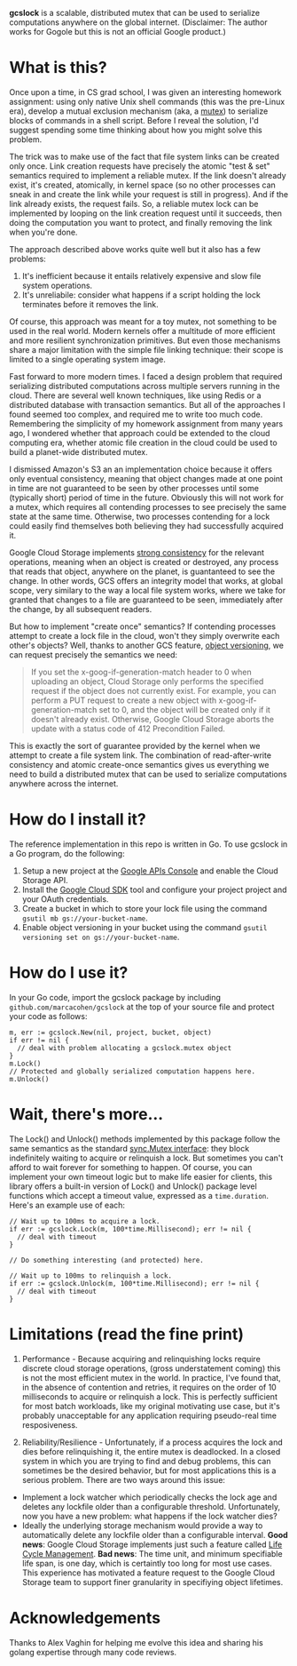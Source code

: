 
**gcslock** is a scalable, distributed mutex that can be used to serialize computations anywhere on the global internet. (Disclaimer: The author works for Gogole but this is not an official Google product.)

# What is this?

Once upon a time, in CS grad school, I was given an interesting homework assignment: using only native Unix shell commands (this was the pre-Linux era), develop a mutual exclusion mechanism (aka, a [mutex](https://en.wikipedia.org/wiki/Mutual_exclusion)) to serialize blocks of commands in a shell script. Before I reveal the solution, I'd suggest spending some time thinking about how you might solve this problem.

The trick was to make use of the fact that file system links can be created only once. Link creation requests have precisely the atomic "test & set" semantics required to implement a reliable mutex. If the link doesn't already exist, it's created, atomically, in kernel space (so no other processes can sneak in and create the link while your request is still in progress). And if the link already exists, the request fails. So, a reliable mutex lock can be implemented by looping on the link creation request until it succeeds, then doing the computation you want to protect, and finally removing the link when you're done.

The approach described above works quite well but it also has a few problems:

1. It's inefficient because it entails relatively expensive and slow file system operations.
2. It's unreliabile: consider what happens if a script holding the lock terminates before it removes the link.

Of course, this approach was meant for a toy mutex, not something to be used in the real world. Modern kernels offer a multitude of more efficient and more resilient synchronization primitives. But even those mechanisms share a major limitation with the simple file linking technique: their scope is limited to a single operating system image.

Fast forward to more modern times. I faced a design problem that required serializing distributed computations across multiple servers running in the cloud. There are several well known techniques, like using Redis or a distributed database with transaction semantics. But all of the approaches I found seemed too complex, and required me to write too much code. Remembering the simplicity of my homework assignment from many years ago, I wondered whether that approach could be extended to the cloud computing era, whether atomic file creation in the cloud could be used to build a planet-wide distributed mutex.

I dismissed Amazon's S3 an an implementation choice because it offers only eventual consistency, meaning that object changes made at one point in time are not guaranteed to be seen by other processes until some (typically short) period of time in the future. Obviously this will not work for a mutex, which requires all contending processes to see precisely the same state at the same time. Otherwise, two processes contending for a lock could easily find themselves both believing they had successfully acquired it.

Google Cloud Storage implements [strong consistency](https://cloud.google.com/storage/docs/consistency) for the relevant operations, meaning when an object is created or destroyed, any process that reads that object, anywhere on the planet, is guantanteed to see the change. In other words, GCS offers an integrity model that works, at global scope, very similary to the way a local file system works, where we take for granted that changes to a file are guaranteed to be seen, immediately after the change, by all subsequent readers.

But how to implement "create once" semantics? If contending processes attempt to create a lock file in the cloud, won't they simply overwrite each other's objects? Well, thanks to another GCS feature, [object versioning](https://cloud.google.com/storage/docs/object-versioning), we can request precisely the semantics we need:

> If you set the x-goog-if-generation-match header to 0 when uploading an object, Cloud Storage only performs the specified request if the object does not currently exist. For example, you can perform a PUT request to create a new object with x-goog-if-generation-match set to 0, and the object will be created only if it doesn't already exist. Otherwise, Google Cloud Storage aborts the update with a status code of 412 Precondition Failed.

This is exactly the sort of guarantee provided by the kernel when we attempt to create a file system link. The combination of read-after-write consistency and atomic create-once semantics gives us everything we need to build a distributed mutex that can be used to serialize computations anywhere across the internet.

# How do I install it?

The reference implementation in this repo is written in Go. To use gcslock in a Go program, do the following:

1. Setup a new project at the [Google APIs Console](https://console.developers.google.com) and enable the Cloud Storage API.
1. Install the [Google Cloud SDK](https://cloud.google.com/sdk/downloads) tool and configure your project project and your OAuth credentials.
1. Create a bucket in which to store your lock file using the command `gsutil mb gs://your-bucket-name`.
1. Enable object versioning in your bucket using the command `gsutil versioning set on gs://your-bucket-name`.

# How do I use it?

In your Go code, import the gcslock package by including `github.com/marcacohen/gcslock` at the top of your source file and protect your code as follows:

```
m, err := gcslock.New(nil, project, bucket, object)
if err != nil {
  // deal with problem allocating a gcslock.mutex object
}
m.Lock()
// Protected and globally serialized computation happens here.
m.Unlock()
```

# Wait, there's more...

The Lock() and Unlock() methods implemented by this package follow the same semantics as the standard [sync.Mutex interface](https://golang.org/pkg/sync/): they block indefinitely waiting to acquire or relinquish a lock. But sometimes you can't afford to wait forever for something to happen. Of course, you can implement your own timeout logic but to make life easier for clients, this library offers a built-in version of Lock() and Unlock() package level functions which accept a timeout value, expressed as a `time.duration`. Here's an example use of each:

```
// Wait up to 100ms to acquire a lock.
if err := gcslock.Lock(m, 100*time.Millisecond); err != nil {
  // deal with timeout
}

// Do something interesting (and protected) here.

// Wait up to 100ms to relinquish a lock.
if err := gcslock.Unlock(m, 100*time.Millisecond); err != nil {
  // deal with timeout
}
```

# Limitations (read the fine print)

1. Performance - Because acquiring and relinquishing locks require discrete cloud storage operations, (gross understatement coming) this is not the most efficient mutex in the world. In practice, I've found that, in the absence of contention and retries, it requires on the order of 10 milliseconds to acquire or relinquish a lock. This is perfectly sufficient for most batch workloads, like my original motivating use case, but it's probably unacceptable for any application requiring pseudo-real time resposiveness.

2. Reliability/Resilience - Unfortunately, if a process acquires the lock and dies before relinquishing it, the entire mutex is deadlocked. In a closed system in which you are trying to find and debug problems, this can sometimes be the desired behavior, but for most applications this is a serious problem. There are two ways around this issue:
  * Implement a lock watcher which periodically checks the lock age and deletes any lockfile older than a configurable threshold. Unfortunately, now you have a new problem: what happens if the lock watcher dies?
  * Ideally the underlying storage mechanism would provide a way to automatically delete any lockfile older than a configurable interval. **Good news**: Google Cloud Storage implements just such a feature called [Life Cycle Management](https://cloud.google.com/storage/docs/lifecycle). **Bad news**: The time unit, and minimum specifiable life span, is one day, which is certaintly too long for most use cases. This experience has motivated a feature request to the Google Cloud Storage team to support finer granularity in specifiying object lifetimes.

# Acknowledgements

Thanks to Alex Vaghin for helping me evolve this idea and sharing his golang expertise through many code reviews.
